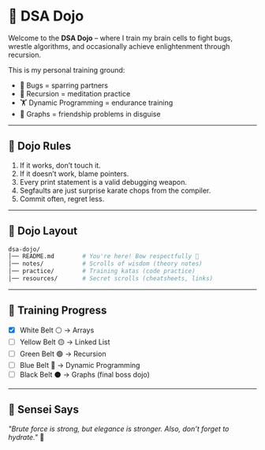# 🥋 DSA Dojo  

Welcome to the **DSA Dojo** – where I train my brain cells to fight bugs, wrestle algorithms, and occasionally achieve enlightenment through recursion.  

This is my personal training ground:  
- 🐛 Bugs = sparring partners  
- 🧘 Recursion = meditation practice  
- 🏋️ Dynamic Programming = endurance training  
- 🤯 Graphs = friendship problems in disguise  

---

## 🏯 Dojo Rules
1. If it works, don’t touch it.  
2. If it doesn’t work, blame pointers.  
3. Every print statement is a valid debugging weapon.  
4. Segfaults are just surprise karate chops from the compiler.  
5. Commit often, regret less.  

---

## 📂 Dojo Layout
```bash 
dsa-dojo/
│── README.md        # You're here! Bow respectfully 🙇
│── notes/           # Scrolls of wisdom (theory notes)
│── practice/        # Training katas (code practice)
│── resources/       # Secret scrolls (cheatsheets, links)
```

---

## 🥋 Training Progress
- [x] White Belt ⚪ → Arrays  
- [ ] Yellow Belt 🟡 → Linked List  
- [ ] Green Belt 🟢 → Recursion  
- [ ] Blue Belt 🔵 → Dynamic Programming  
- [ ] Black Belt ⚫ → Graphs (final boss dojo)  

---

## 🤖 Sensei Says
*"Brute force is strong, but elegance is stronger. Also, don’t forget to hydrate."* 🥤  
